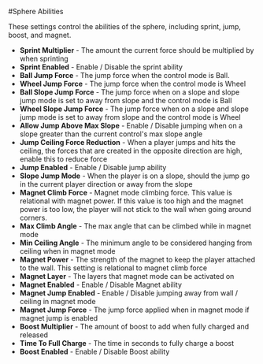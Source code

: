 #Sphere Abilities

These settings control the abilities of the sphere, including sprint, jump, boost, and magnet.

- **Sprint Multiplier** - The amount the current force should be multiplied by when sprinting
- **Sprint Enabled** - Enable / Disable the sprint ability
- **Ball Jump Force** - The jump force when the control mode is Ball.
- **Wheel Jump Force** - The jump force when the control mode is Wheel
- **Ball Slope Jump Force** - The jump force when on a slope and slope jump mode is set to away from slope and the control mode is Ball
- **Wheel Slope Jump Force** - The jump force when on a slope and slope jump mode is set to away from slope and the control mode is Wheel
- **Allow Jump Above Max Slope** - Enable / Disable jumping when on a slope greater than the current control's max slope angle
- **Jump Ceiling Force Reduction** - When a player jumps and hits the ceiling, the forces that are created in the opposite direction are high, enable this to reduce force
- **Jump Enabled** - Enable / Disable jump ability
- **Slope Jump Mode** - When the player is on a slope, should the jump go in the current player direction or away from the slope
- **Magnet Climb Force** - Magnet mode climbing force.  This value is relational with magnet power.  If this value is too high and the magnet power is too low, the player will not stick to the wall when going around corners.
- **Max Climb Angle** - The max angle that can be climbed while in magnet mode
- **Min Ceiling Angle** - The minimum angle to be considered hanging from ceiling when in magnet mode
- **Magnet Power** - The strength of the magnet to keep the player attached to the wall.  This setting is relational to magnet climb force
- **Magnet Layer** - The layers that magnet mode can be activated on
- **Magnet Enabled** - Enable / Disable Magnet ability
- **Magnet Jump Enabled** - Enable / Disable jumping away from wall / ceiling in magnet mode
- **Magnet Jump Force** - The jump force applied when in magnet mode if magnet jump is enabled
- **Boost Multiplier** - The amount of boost to add when fully charged and released
- **Time To Full Charge** - The time in seconds to fully charge a boost
- **Boost Enabled** - Enable / Disable Boost ability
